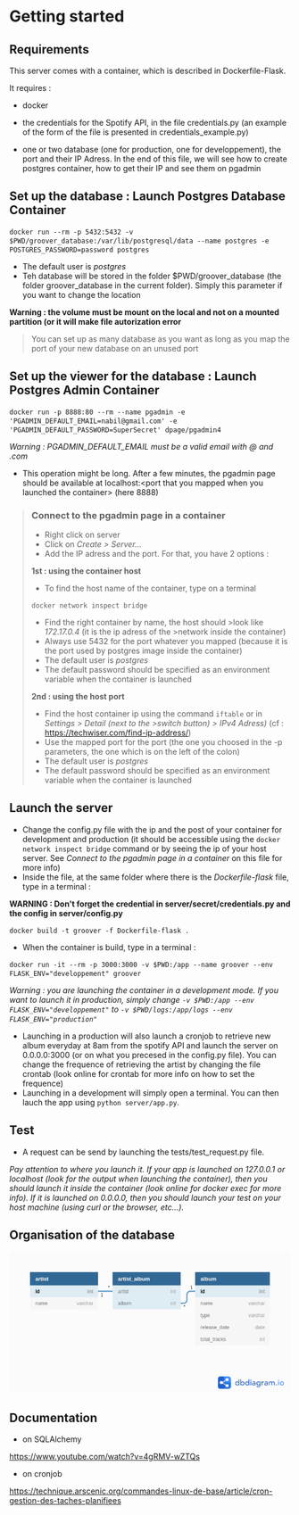 # Getting started

## Requirements

This server comes with a container, which is described in Dockerfile-Flask.

It requires :

- docker

- the credentials for the Spotify API, in the file credentials.py (an example of the form of the file is presented in credentials_example.py) 

- one or two database (one for production, one for developpement), the port and their IP Adress. In the end of this file, we will see how to create postgres container, how to get their IP and see them on pgadmin

## Set up the database :  Launch Postgres Database Container
```
docker run --rm -p 5432:5432 -v $PWD/groover_database:/var/lib/postgresql/data --name postgres -e POSTGRES_PASSWORD=password postgres
```
- The default user is _postgres_
- Teh database will be stored in the folder $PWD/groover_database (the folder groover_database in the current folder). Simply this parameter if you want to change the location

__Warning : the volume must be mount on the local and not on a mounted partition (or it will make file autorization error__

> You can set up as many database as you want as long as you map the port of your new database on an unused port

## Set up the viewer for the database : Launch Postgres Admin Container
```
docker run -p 8888:80 --rm --name pgadmin -e 'PGADMIN_DEFAULT_EMAIL=nabil@gmail.com' -e 'PGADMIN_DEFAULT_PASSWORD=SuperSecret' dpage/pgadmin4
```
_Warning : PGADMIN_DEFAULT_EMAIL must be a valid email with @ and .com_

- This operation might be long. After a few minutes, the pgadmin page should be available at localhost:\<port that you mapped when you launched the container\> (here 8888)
>
>### Connect to the pgadmin page in a container
>- Right click on server
>- Click on _Create > Server..._
>- Add the IP adress and the port. For that, you have 2 options :
>
>__1st : using the container host__
>- To find the host name of the container, type on a terminal
>```
>docker network inspect bridge
>```
>- Find the right container by name, the host should >look like _172.17.0.4_ (it is the ip adress of the >network inside the container)
>- Always use 5432 for the port whatever you mapped (because it is the port used by postgres image inside the container)
>- The default user is _postgres_
>- The default password should be specified as an environment variable when the container is launched
>
>__2nd : using the host port__
>- Find the host container ip using the command ```iftable``` or in _Settings > Detail (next to the >switch button) > IPv4 Adress)_ (cf : https://techwiser.com/find-ip-address/) 
>- Use the mapped port for the port (the one you choosed in the -p parameters, the one which is on the left of the colon)
>- The default user is _postgres_
>- The default password should be specified as an environment variable when the container is launched

## Launch the server
- Change the config.py file with the ip and the post of your container for development and production (it should be accessible using the ```docker network inspect bridge``` command or by seeing the ip of your host server. See _Connect to the pgadmin page in a container_ on this file for more info)
- Inside the file, at the same folder where there is the _Dockerfile-flask_ file, type in a terminal :

__WARNING : Don't forget the credential in server/secret/credentials.py and the config in server/config.py__
```
docker build -t groover -f Dockerfile-flask .
```
- When the container is build, type in a terminal :
```
docker run -it --rm -p 3000:3000 -v $PWD:/app --name groover --env FLASK_ENV="developpement" groover
```
_Warning : you are launching the container in a development mode. If you want to launch it in production, simply change ```-v $PWD:/app --env FLASK_ENV="developpement"``` to ```-v $PWD/logs:/app/logs --env FLASK_ENV="production"```_ 

- Launching in a production will also launch a cronjob to retrieve new album everyday at 8am from the spotify API and launch the server on 0.0.0.0:3000 (or on what you precesed in the config.py file). You can change the frequence of retrieving the artist by changing the file crontab (look online for crontab for more info on how to set the frequence)
- Launching in a development will simply open a terminal. You can then lauch the app using ```python server/app.py```.

## Test
- A request can be send by launching the tests/test_request.py file. 

_Pay attention to  where you launch it. If your app is launched on 127.0.0.1 or localhost (look for the output when launching the container), then you should launch it inside the container (look online for docker exec for more info). If it is launched on 0.0.0.0, then you should launch your test on your host machine (using curl or the browser, etc...)._

## Organisation of the database

![Diagram of database](./diagram_of_database.png)

## Documentation
- on SQLAlchemy

https://www.youtube.com/watch?v=4gRMV-wZTQs

- on cronjob

https://technique.arscenic.org/commandes-linux-de-base/article/cron-gestion-des-taches-planifiees
